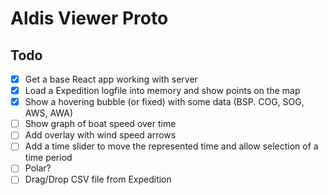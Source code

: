# Aldis Viewer Proto

## Todo

 - [x] Get a base React app working with server
 - [x] Load a Expedition logfile into memory and show points on the map
 - [x] Show a hovering bubble (or fixed) with some data (BSP. COG, SOG, AWS, AWA)
 - [ ] Show graph of boat speed over time
 - [ ] Add overlay with wind speed arrows
 - [ ] Add a time slider to move the represented time and allow selection of a time period
 - [ ] Polar?
 - [ ] Drag/Drop CSV file from Expedition
